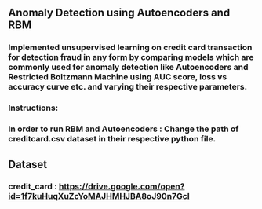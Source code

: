 
##  Anomaly Detection using Autoencoders and RBM

### Implemented unsupervised learning  on credit card transaction for detection fraud in any form by comparing models which are commonly used for anomaly detection like Autoencoders and Restricted Boltzmann Machine using AUC score, loss vs accuracy curve etc. and varying their respective parameters.

### Instructions:
### In order to run RBM and Autoencoders : Change the path of creditcard.csv dataset in their respective python file.

## Dataset
### credit_card : https://drive.google.com/open?id=1f7kuHuqXuZcYoMAJHMHJBA8oJ90n7GcI
